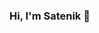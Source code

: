 ### Hi, I'm Satenik 👋

<!--
**SatenikS/SatenikS** is a ✨ _special_ ✨ repository because its `README.md` (this file) appears on your GitHub profile.

Data Scientist with more than 5 years of experience in operations management, data analytics, finance and marketing.

Fun Facts about me:
1) I'm a giant Harry Potter fan
2) I have graduated from musical school department of piano
3) I have selective photographic memory. So I easily remember places that I find interesting.
4) My favourite meal of the day is breakfast.


Find me around the globe 🌎
LinkedIn: https://www.linkedin.com/in/satenik-safaryan/


